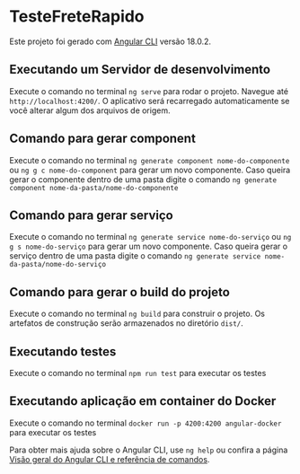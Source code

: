 # TesteFreteRapido

Este projeto foi gerado com [Angular CLI](https://github.com/angular/angular-cli) versão 18.0.2.

## Executando um Servidor de desenvolvimento

Execute o comando no terminal `ng serve` para rodar o projeto. Navegue até `http://localhost:4200/`. O aplicativo será recarregado automaticamente se você alterar algum dos arquivos de origem.

##  Comando para gerar component

Execute o comando no terminal `ng generate component nome-do-componente` ou `ng g c nome-do-component` para gerar um novo componente. Caso queira gerar o componente dentro de uma pasta digite o comando `ng generate component nome-da-pasta/nome-do-componente`

##  Comando para gerar serviço

Execute o comando no terminal `ng generate service nome-do-serviço` ou `ng g s nome-do-serviço` para gerar um novo componente. Caso queira gerar o serviço dentro de uma pasta digite o comando `ng generate service nome-da-pasta/nome-do-serviço`
  
## Comando para gerar o build do projeto

Execute o comando no terminal `ng build` para construir o projeto. Os artefatos de construção serão armazenados no diretório `dist/`.

## Executando testes 

Execute o comando no terminal `npm run test` para executar os testes

## Executando aplicação em container do Docker 

Execute o comando no terminal `docker run -p 4200:4200 angular-docker` para executar os testes


Para obter mais ajuda sobre o Angular CLI, use `ng help` ou confira a página [Visão geral do Angular CLI e referência de comandos](https://angular.dev/tools/cli).